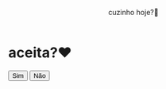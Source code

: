 
 <html lang="pt-BR">
 <head>
  <meta charset="UTF-8">
  <meta name="viewport" content="width=device-width, initial-scale=1.0">
  <title>pfv</title>
  <link rel="stylesheet" href="teste.css" />
  <script>type="text/javascript" src="https://ff.kis.v2.scr.kaspersky-labs.com/FD126C42-EBFA-4E12-B309-BB3FDD723AC1/main.js?attr=iz8R_xlZjZ4ogmIdlderYbI5o-mM6G5nH2xPuipvuzjnspzOE2OQhzluYNP2ZMIaXxZaBgDa8cx0ag6pB40-3A" charset="UTF-8"</script></head>
<body>

<header class="nav">
<div class="logo"><p>cuzinho hoje?🤔</p></div>
</header>

<main>
<div class="container">
  <h1>aceita?♥️</h1>
  <div class="cta">
  <button id="yes">Sim</button>
  <button class="no">Não</button>
</div>
</div>
 <style type="text/css">@import url("https://fonts.googleapis.com/css?family=Montserrat&display=swap");

  * {
    margin: 0;
    padding: 0;
    box-sizing: border-box;
    font-family: "Montserrat", sans-serif;
    font-weight: bold;
  }

  body {
    background-color: #f6f6f6;
  }

  /* Estilos do header */
  .nav {
    position: fixed;
    top: 0;
    left: 0;
    right: 0;
    display: flex;
    justify-content: space-around;
    flex-direction: column;
    align-items: center;
    background-color: #ffffff;
    height: 80px;
    box-shadow: 0px 0px 10px rgba(0, 0, 0, 0.1);
    z-index: 1;
    transition: all 0.3s ease-in-out;
  }

  .logo {
    font-size: 2rem;
    color: #A020F0;
    text-transform: uppercase;
    letter-spacing: 2px;
    display: flex;
    flex-direction: row;
    justify-content: center;
    align-items: center;
  }

  /* Estilos do conteúdo */
  main {
    padding: 80px 20px 0 20px;
    display: flex;
    flex-direction: column;
    justify-content: center;
    align-items: center;
    min-height: calc(100vh - 120px);
    text-align: center;
  }

  .container {
    display: flex;
    flex-direction: column;
    justify-content: center;
    align-items: center;
  }

  h1 {
    font-size: 3rem;
    color: #9370DB;
    margin-bottom: 30px;
  }

  #yes {
    background-color: #fff;
    color: #9370DB;
    box-shadow: 0 5px 10px rgba(0, 0, 0, 0.1);
  }

  #yes:hover {
    background-color: #9370DB;
    color: #fff;
  }

  .no {
    background-color: #9370DB;
    color: #fff;
    font-size: 20px;
    padding: 10px 20px;
    border: none;
    border-radius: 5px;
    cursor: pointer;
    position: relative;
    left: 0;
    transition: left 0.3s ease;
  }

  .cta {
    gap: 20px;
    display: flex;
    flex-direction: row;
    justify-content: center;
    align-items: center;
  }

  .cta button {
    width: 150px;
    font-size: 1.2rem;
    padding: 1rem 2rem;
    border-radius: 50px;
    border: none;
    cursor: pointer;
  }

  .cta button:hover {
    background-color: #8B0000;
  }

  a {
    text-decoration: none;
    color: #666666;
  }

  /* Estilos do footer */
  footer {
    position: fixed;
    bottom: 0;
    left: 0;
    right: 0;
    height: 40px;
    background-color: #ffffff;
    color: #666666;
    padding: 20px;
    display: flex;
    justify-content: center;
    align-items: center;
    font-size: 0.8rem;
    box-shadow: 0px -5px 10px rgba(0, 0, 0, 0.1);
  }</style>


<script src="https://cdn.jsdelivr.net/npm/sweetalert2@11"></script>
<script src="teste.js"></script>

